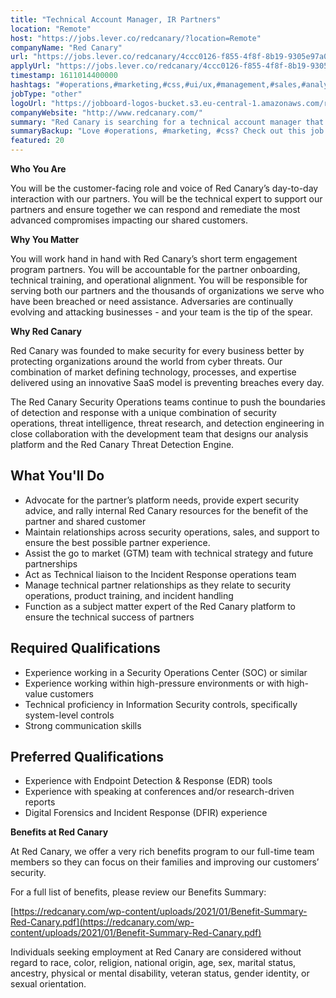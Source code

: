 ```yaml
---
title: "Technical Account Manager, IR Partners"
location: "Remote"
host: "https://jobs.lever.co/redcanary/?location=Remote"
companyName: "Red Canary"
url: "https://jobs.lever.co/redcanary/4ccc0126-f855-4f8f-8b19-9305e97a0798"
applyUrl: "https://jobs.lever.co/redcanary/4ccc0126-f855-4f8f-8b19-9305e97a0798/apply"
timestamp: 1611014400000
hashtags: "#operations,#marketing,#css,#ui/ux,#management,#sales,#analysis"
jobType: "other"
logoUrl: "https://jobboard-logos-bucket.s3.eu-central-1.amazonaws.com/red-canary"
companyWebsite: "http://www.redcanary.com/"
summary: "Red Canary is searching for a technical account manager that has experience working in a Security Operations Center."
summaryBackup: "Love #operations, #marketing, #css? Check out this job post!"
featured: 20
---
```


**Who You Are**

You will be the customer-facing role and voice of Red Canary’s day-to-day interaction with our partners. You will be the technical expert to support our partners and ensure together we can respond and remediate the most advanced compromises impacting our shared customers.

**Why You Matter**

You will work hand in hand with Red Canary’s short term engagement program partners. You will be accountable for the partner onboarding, technical training, and operational alignment. You will be responsible for serving both our partners and the thousands of organizations we serve who have been breached or need assistance. Adversaries are continually evolving and attacking businesses - and your team is the tip of the spear.

**Why Red Canary**

Red Canary was founded to make security for every business better by protecting organizations around the world from cyber threats. Our combination of market defining technology, processes, and expertise delivered using an innovative SaaS model is preventing breaches every day.

The Red Canary Security Operations teams continue to push the boundaries of detection and response with a unique combination of security operations, threat intelligence, threat research, and detection engineering in close collaboration with the development team that designs our analysis platform and the Red Canary Threat Detection Engine.

## What You'll Do

*   Advocate for the partner’s platform needs, provide expert security advice, and rally internal Red Canary resources for the benefit of the partner and shared customer
*   Maintain relationships across security operations, sales, and support to ensure the best possible partner experience.
*   Assist the go to market (GTM) team with technical strategy and future partnerships 
*   Act as Technical liaison to the Incident Response operations team
*   Manage technical partner relationships as they relate to security operations, product training, and incident handling
*   Function as a subject matter expert of the Red Canary platform to ensure the technical success of partners 

## Required Qualifications

*   Experience working in a Security Operations Center (SOC) or similar
*   Experience working within high-pressure environments or with high-value customers
*   Technical proficiency in Information Security controls, specifically system-level controls
*   Strong communication skills

## Preferred Qualifications

*   Experience with Endpoint Detection & Response (EDR) tools
*   Experience with speaking at conferences and/or research-driven reports
*   Digital Forensics and Incident Response (DFIR) experience

**Benefits at Red Canary**

At Red Canary, we offer a very rich benefits program to our full-time team members so they can focus on their families and improving our customers’ security. 

For a full list of benefits, please review our Benefits Summary:

[https://redcanary.com/wp-content/uploads/2021/01/Benefit-Summary-Red-Canary.pdf](https://redcanary.com/wp-content/uploads/2021/01/Benefit-Summary-Red-Canary.pdf)

Individuals seeking employment at Red Canary are considered without regard to race, color, religion, national origin, age, sex, marital status, ancestry, physical or mental disability, veteran status, gender identity, or sexual orientation.
